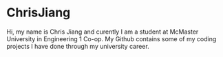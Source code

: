 # ChrisJiang
Hi, my name is Chris Jiang and curently I am a student at McMaster University in Engineering 1 Co-op.
My Github contains some of my coding projects I have done through my university career.
